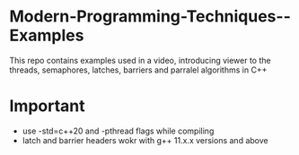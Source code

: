 # Modern-Programming-Techniques--Examples

This repo contains examples used in a video, introducing viewer to the threads, semaphores, latches, barriers and parralel algorithms in C++


# Important

- use -std=c++20 and -pthread flags while compiling
- latch and barrier headers wokr with g++ 11.x.x versions and above
